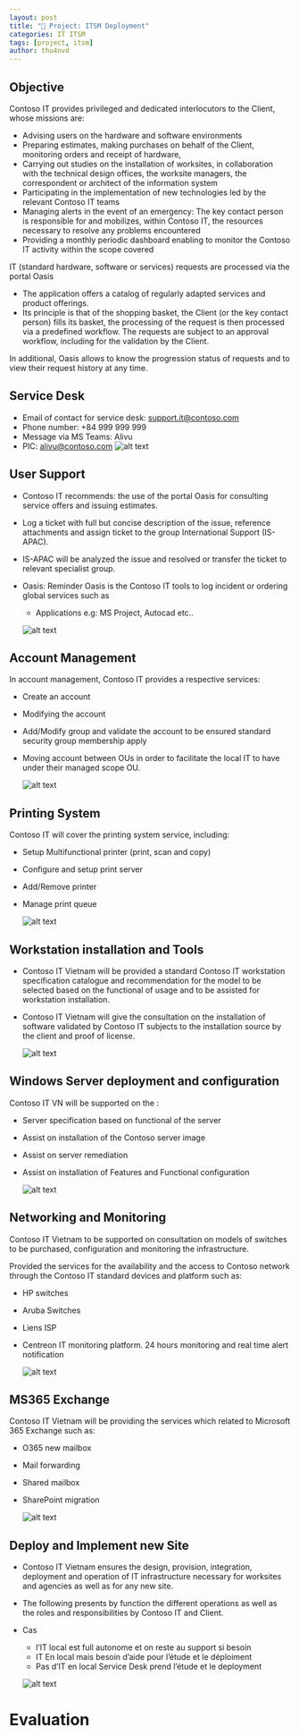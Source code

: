```yaml
---
layout: post
title: "🎦 Project: ITSM Deployment"
categories: IT ITSM
tags: [project, itsm]
author: thu4nvd
---
```


## Objective

Contoso IT provides privileged and dedicated interlocutors to the Client, whose missions are:  

- Advising users on the hardware and software environments
- Preparing estimates, making purchases on behalf of the Client, monitoring orders and receipt of hardware,
- Carrying out studies on the installation of worksites, in collaboration with the technical design offices, the worksite managers, the correspondent or architect of the information system
- Participating in the implementation of new technologies led by the relevant Contoso IT teams
- Managing alerts in the event of an emergency: The key contact person is responsible for and mobilizes, within Contoso IT, the resources necessary to resolve any problems encountered
- Providing a monthly periodic dashboard enabling to monitor the Contoso IT activity within the scope covered

IT (standard hardware, software or services) requests are processed via the portal Oasis  
- The application offers a catalog of regularly adapted services and product offerings. 
- Its principle is that of the shopping basket, the Client (or the key contact person) fills its basket, the processing of the request is then processed via a predefined workflow. The requests are subject to an approval workflow, including for the validation by the Client.

In additional, Oasis allows to know the progression status of requests and to view their request history at any time.

## Service Desk

- Email of contact for service desk: support.it@contoso.com
- Phone number: +84 999 999 999
- Message via MS Teams: Alivu
- PIC: alivu@contoso.com
  ![alt text](</assets/2023/06/Screenshot 2024-02-07 165811.png>)

## User Support

- Contoso IT recommends:  the use of the portal Oasis for consulting service offers and issuing estimates.  
- Log a ticket with full but concise description of the issue, reference attachments and assign ticket to the group International Support (IS-APAC).
- IS-APAC will be analyzed the issue and resolved or transfer the ticket to relevant specialist group. 
- Oasis: Reminder Oasis is the Contoso IT tools to log incident or ordering global services such as 
  - Applications e.g: MS Project, Autocad etc..

  ![alt text](</assets/2023/06/Screenshot 2024-02-07 165818.png>)

## Account Management

In account management, Contoso IT provides a  respective services:
- Create an account 
- Modifying the account
- Add/Modify group and validate the account to be ensured standard security group membership apply
- Moving account between OUs in order to facilitate the local IT to have under their managed scope OU.
  
  ![alt text](</assets/2023/06/Screenshot 2024-02-07 165836.png>)

## Printing System

Contoso IT will cover the printing system service, including:
- Setup Multifunctional printer (print, scan and copy)
- Configure and setup print server
- Add/Remove printer
- Manage print queue

  ![alt text](</assets/2023/06/Screenshot 2024-02-07 165846.png>)

## Workstation installation and Tools

- Contoso IT Vietnam will be provided a standard Contoso IT workstation specification catalogue and recommendation for the model to be selected based on the functional of usage and to be assisted for workstation installation.
- Contoso IT Vietnam will give the consultation on the installation of software validated by Contoso IT subjects to the installation source by the client and proof of license.

  ![alt text](</assets/2023/06/Screenshot 2024-02-07 165855.png>)

## Windows Server deployment and configuration

Contoso IT VN will be supported on the :
- Server specification based on functional of the server
- Assist on installation of the Contoso server image
- Assist on server remediation 
- Assist on installation of Features and Functional configuration

  ![alt text](</assets/2023/06/Screenshot 2024-02-07 165902.png>)

## Networking and Monitoring

Contoso IT Vietnam to be supported on consultation on models of switches to be purchased,  configuration and monitoring the infrastructure.  

Provided the services for the availability and the access to Contoso network through the Contoso IT standard devices and platform such as:
- HP switches
- Aruba Switches
- Liens ISP
- Centreon IT monitoring platform. 24 hours monitoring and real time alert notification

  ![alt text](</assets/2023/06/Screenshot 2024-02-07 165908.png>)

## MS365 Exchange

Contoso IT Vietnam will be providing the services which related to Microsoft 365 Exchange such as:
- O365 new mailbox
- Mail forwarding
- Shared mailbox
- SharePoint migration

  ![alt text](</assets/2023/06/Screenshot 2024-02-07 165916.png>) 

## Deploy and Implement new Site

- Contoso IT Vietnam ensures the design, provision, integration, deployment and operation of IT infrastructure necessary for worksites and agencies as well as for any new site.
- The following presents by function the different operations as well as the roles and responsibilities by Contoso IT and Client.
- Cas
  - l’IT local est full autonome et on reste au support si besoin 
  - IT En local mais besoin d’aide pour l’étude et le déploiment 
  - Pas d’IT en local Service Desk prend l’étude et le deployment 

  ![alt text](</assets/2023/06/Screenshot 2024-02-07 165924.png>)

# Evaluation